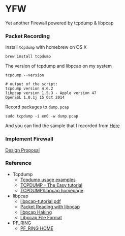 # YFW
Yet another Firewall powered by tcpdump & libpcap

### Packet Recording

Install `tcpdump` with homebrew on OS X

```
brew install tcpdump
```

The version of tcpdump and libpcap on my system
```
tcpdump --version

# output of the script:
tcpdump version 4.6.2
libpcap version 1.5.3 - Apple version 47
OpenSSL 1.0.1j 15 Oct 2014
```

Record packages to `dump.pcap`

```
sudo tcpdump -i en0 -w dump.pcap
```

And you can find the sample that I recorded from [Here](https://raw.githubusercontent.com/zry656565/yfw/master/sample.pcap)

### Implement Firewall

[Design Proposal](https://github.com/zry656565/yfw/blob/master/design.md)


### Reference

- Tcpdump
  - [Tcpdump usage examples](http://www.rationallyparanoid.com/articles/tcpdump.html)
  - [TCPDUMP - The Easy tutorial](http://openmaniak.com/tcpdump.php)
  - [TCPDUMP/libpcap homepage](http://www.tcpdump.org/)
- libpcap
  - [libpcap-tutorial.pdf](http://eecs.wsu.edu/~sshaikot/docs/lbpcap/libpcap-tutorial.pdf)
  - [Packet Reading with libpcap](http://systhread.net/texts/200805lpcap1.php)
  - [libpcap Haking](http://recursos.aldabaknocking.com/libpcapHakin9LuisMartinGarcia.pdf)
  - [Libpcap File Format](https://wiki.wireshark.org/Development/LibpcapFileFormat)
- PF_RING
  - [PF_RING HOME](http://www.ntop.org/products/packet-capture/pf_ring/)